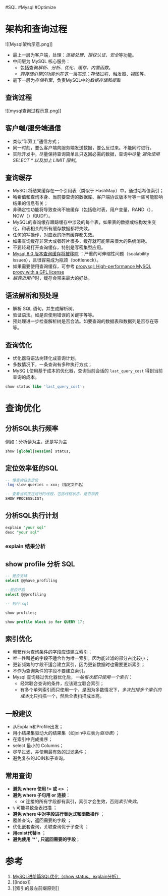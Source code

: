 #SQL #Mysql #Optimize

# 架构和查询过程
![[Mysql架构示意.png]]

- 最上一层为客户端，处理：*连接处理、授权认证、安全*等功能。
- 中间层为 MySQL 核心服务：
	- 包括查询*解析、分析、优化、缓存、内置函数*。
	- *跨存储引擎*的功能也在这一层实现：存储过程、触发器、视图等。
- 最下一层为*存储引擎*，负责MySQL中的*数据存储和提取*

## 查询过程
![[mysql查询过程示意.png]]

## 客户端/服务端通信
- 类似“半双工”通信方式；
- 同一时刻，要么客户端向服务端发送数据，要么反过来。不能同时进行。
- 实际开发中，尽量保持查询简单且只返回必需的数据，查询中尽量 *避免使用 SELECT \* 以及加上 LIMIT 限制*。


## 查询缓存
- MySQL将结果缓存在一个引用表（类似于 HashMap）中，通过哈希值索引；
- 哈希值和查询本身、当前要查询的数据库、客户端协议版本号等一些可能影响结果的信息有关；
- 非确定性功能将导致查询不被缓存（包括临时表，用户变量，RAND（），NOW（）和UDF）。
- MySQL的查询缓存跟踪缓存中涉及的每个表，如果表的数据或结构发生变化，和表相关的所有缓存数据都将失效。
- 任何的写操作，对应表的所有缓存都失效。
- 如果查询缓存非常大或者碎片很多，缓存就可能带来很大的系统消耗。
- 不要轻易打开查询缓存，特别是写密集型应用。
- [Mysql 8.0 版本查询缓存将被移除](https://dev.mysql.com/blog-archive/mysql-8-0-retiring-support-for-the-query-cache/) ：严重的可伸缩性问题（scalability issues），且很容易成为瓶颈（bottleneck）。
- 如果需要使用查询缓存，可参考 [proxysql: High-performance MySQL proxy with a GPL license](https://github.com/sysown/proxysql)
- *越靠近用户*时，缓存会带来最大的好处。

## 语法解析和预处理
- 解析 SQL 语句，并生成解析树。
- 验证语法。如是否使用错误的关键字等等。
- 预处理进一步检查解析树是否合法。如要查询的数据表和数据列是否存在等等。


## 查询优化
- 优化器将语法树转化成查询计划。
- 多数情况下，一条查询有多种执行方式；
- MySQ L使用基于成本的优化器，查询当前会话的 `last_query_cost` 得到当前查询的成本。

```sql
show status like 'last_query_cost';
```


# 查询优化
## 分析SQL执行频率
例如：分析读为主，还是写为主
```sql
show [global|session] status;
```

## 定位效率低的SQL

```sql
-- 慢查询日志定位
-log-slow-queries = xxx;（指定文件名）

-- 查看当前正在进行的线程，包括线程状态、是否锁表
SHOW PROCESSLIST;
```

## 分析SQL执行计划
```sql
explain "your sql"
desc "your sql"
```

### explain 结果分析

## show profile 分析 SQL

```sql
-- 是否支持
select @@have_profiling 

--是否开启
select @@profiling 

-- 执行 sql

show profiles; 

show profile block io for QUERY 17;
```

## 索引优化
- 频繁作为查询条件的字段应该建立索引；
- 唯一性叫差的字段不适合作为唯一索引，因为能过滤的部分占比较小；
- 更新频繁的字段不适合建立索引，因为更新数据时也需要更新索引；
- 不作为查询条件的字段不要建立索引。
- Mysql 查询经过优化器优化后，*一般每次都只使用一个索引*：
	- 经常联合查询的条件，应该建立联合索引；
	- 有多个单列索引而只使用一个，是因为多数情况下，*多次扫描多个索引的成本*比只扫描一个，然后全表扫描成本高。

## 一般建议
- 从Explain和Profile出发；
- 用小结果集驱动大的结果集（如join中左表为*驱动表*）；
- 在索引中完成排序；
- select 最小的 Columns；
- 尽早过滤，并使用最有效的过滤条件；
- 避免复杂的JOIN和子查询。

## 常用查询
- **避免 where 使用 != 或 <>** ；
- **避免 where 子句用 or 连接**：
	- or 连接的所有字段都有索引，索引才会生效，否则*索引失效*。
-  `%` 可能导致全表扫描 ；
- **避免 where 中对字段进行表达式和函数操作**  ；
- 覆盖查询，返回需要的字段  ；
- 优化嵌套查询，关联查询优于子查询  ；
- **用exist代替in**  ；
- **避免使用 '\*' , 只返回需要的字段**；



# 参考
1. [MySQL进阶篇SQL优化（show status、explain分析）](https://www.cnblogs.com/wzk153/p/14536323.html)
2. [[Index]]
3. [[索引的最左前缀原则]]